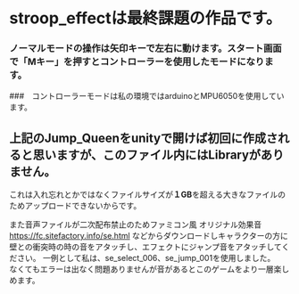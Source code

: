 # stroop_effectは最終課題の作品です。
### ノーマルモードの操作は矢印キーで左右に動けます。スタート画面で「Mキー」を押すとコントローラーを使用したモードになります。
###　コントローラーモードは私の環境ではarduinoとMPU6050を使用しています。

## 上記のJump_Queenをunityで開けば初回に作成されると思いますが、このファイル内にはLibraryがありません。
これは入れ忘れとかではなくファイルサイズが**１GB**を超える大きなファイルのためアップロードできないからです。

また音声ファイルが二次配布禁止のためファミコン風 オリジナル効果音 https://fc.sitefactory.info/se.html
などからダウンロードしキャラクターの方に壁との衝突時の時の音をアタッチし、エフェクトにジャンプ音をアタッチしてください。
一例として私は、se_select_006、se_jump_001を使用しました。  
なくてもエラーは出なく問題ありませんが音があるとこのゲームをより一層楽しめます。